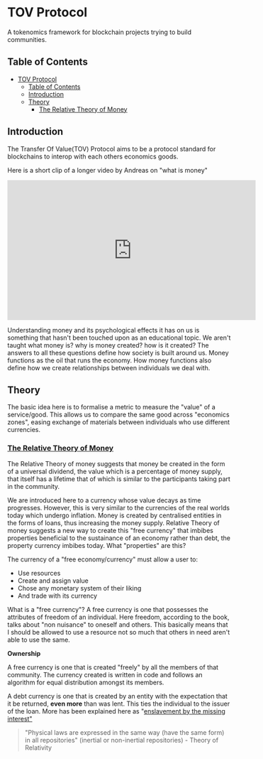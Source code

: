 # TOV Protocol

A tokenomics framework for blockchain projects trying to build communities.

## Table of Contents

- [TOV Protocol](#tov-protocol)
  - [Table of Contents](#table-of-contents)
  - [Introduction](#introduction)
  - [Theory](#theory)
    - [The Relative Theory of Money](#the-relative-theory-of-money)


## Introduction
The Transfer Of Value(TOV) Protocol aims to be a protocol standard for blockchains to interop with each others economics goods.

Here is a short clip of a longer video by Andreas on "what is money"
<iframe width="560" height="315" src="https://www.youtube.com/embed/MxIrc1rxhyI?si=nMVEtFct5IjMbUva&amp;clip=Ugkxpo3Qw-kWtUMIJoW7v2K51I3AA9iKGgKi&amp;clipt=ELDqARjwpQM" title="YouTube video player" frameborder="0" allow="accelerometer; autoplay; clipboard-write; encrypted-media; gyroscope; picture-in-picture; web-share" referrerpolicy="strict-origin-when-cross-origin" allowfullscreen></iframe>

Understanding money and its psychological effects it has on us is something that hasn't been touched upon as an educational topic. We aren't taught what money is? why is money created? how is it created? The answers to all these questions define how society is built around us. Money functions as the oil that runs the economy. How money functions also define how we create relationships between individuals we deal with.

## Theory

The basic idea here is to formalise a metric to measure the "value" of a service/good. This allows us to compare the same good across "economics zones", easing exchange of materials between individuals who use different currencies.

### [The Relative Theory of Money](https://trm.creationmonetaire.info/index.html)
The Relative Theory of money suggests that money be created in the form of a universal dividend, the value which is a percentage of money supply, that itself has a lifetime that of which is similar to the participants taking part in the community.

We are introduced here to a currency whose value decays as time progresses. However, this is very similar to the currencies of the real worlds today which undergo inflation. Money is created by centralised entities in the forms of loans, thus increasing the money supply. Relative Theory of money suggests a new way to create this "free currency" that imbibes properties beneficial to the sustainance of an economy rather than debt, the property currency imbibes today. What "properties" are this?

The currency of a "free economy/currency" must allow a user to:
* Use resources
* Create and assign value
* Chose any monetary system of their liking
* And trade with its currency

What is a "free currency"?
A free currency is one that possesses the attributes of freedom of an individual. Here freedom, according to the book, talks about "non nuisance" to oneself and others. This basically means that I should be allowed to use a resource not so much that others in need aren't able to use the same.

**Ownership**

A free currency is one that is created "freely" by all the members of that community. The currency created is written in code and follows an algorithm for equal distribution amongst its members. 

A debt currency is one that is created by an entity with the expectation that it be returned, **even more** than was lent. This ties the individual to the issuer of the loan. More has been explained here as "[enslavement by the missing interest"](https://trm.creationmonetaire.info/probleme-de-la-monnaie-dette.html)

>"Physical laws are expressed in the same way (have the same form) in all repositories" (inertial or non-inertial repositories) - Theory of Relativity

